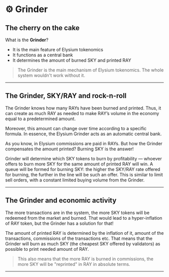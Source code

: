 # ⚙ Grinder

## The cherry on the cake

What is the **Grinder**?

* It is the main feature of Elysium tokenomics
* It functions as a central bank
* It determines the amount of burned SKY and printed RAY

>The Grinder is the main mechanism of Elysium tokenomics. The whole system wouldn't work without it.

---

## The Grinder, SKY/RAY and rock-n-roll

The Grinder knows how many RAYs have been burned and printed. Thus, it can create as much RAY as needed to make RAY’s volume in the economy equal to a predetermined amount. 

Moreover, this amount can change over time according to a specific formula. In essence, the Elysium Grinder acts as an automatic central bank.

As you know, in Elysium commissions are paid in RAYs. But how the Grinder compensates the amount printed? Burning SKY is the answer!

Grinder will determine which SKY tokens to burn by profitability — whoever offers to burn more SKY for the same amount of printed RAY will win. A queue will be formed for burning SKY: the higher the SKY/RAY rate offered for burning, the further in the line will be such an offer. This is similar to limit sell orders, with a constant limited buying volume from the Grinder.

---

## The Grinder and economic activity

The more transactions are in the system, the more SKY tokens will be redeemed from the market and burned. That would lead to a hyper-inflation of RAY token, but the Grinder has a solution for that!

The amount of printed RAY is determined by the inflation of it, amount of the transactions, commissions of the transactions etc. That means that the Grinder will burn as much SKY (the cheapest SKY offered by validators) as possible to print needed amount of RAY.

>This also means that the more RAY is burned in commissions, the more SKY will be "reprinted" in RAY in absolute terms.

---

##  
